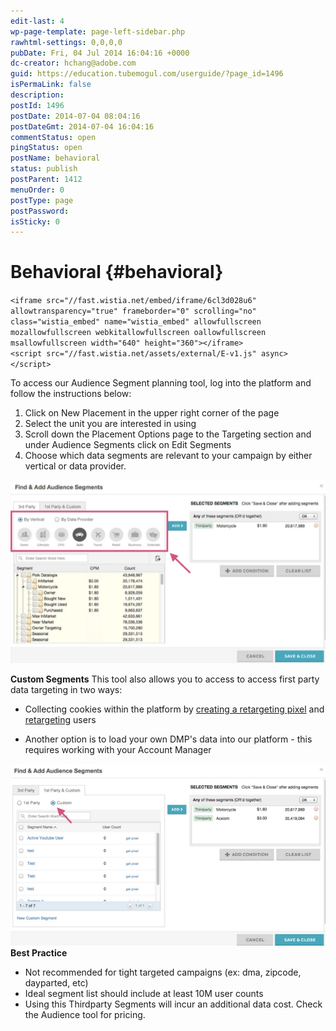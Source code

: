 ```yaml
---
edit-last: 4
wp-page-template: page-left-sidebar.php
rawhtml-settings: 0,0,0,0
pubDate: Fri, 04 Jul 2014 16:04:16 +0000
dc-creator: hchang@adobe.com
guid: https://education.tubemogul.com/userguide/?page_id=1496
isPermaLink: false
description: 
postId: 1496
postDate: 2014-07-04 08:04:16
postDateGmt: 2014-07-04 16:04:16
commentStatus: open
pingStatus: open
postName: behavioral
status: publish
postParent: 1412
menuOrder: 0
postType: page
postPassword: 
isSticky: 0
---
```


# Behavioral {#behavioral}

`<iframe src="//fast.wistia.net/embed/iframe/6cl3d028u6" allowtransparency="true" frameborder="0" scrolling="no" class="wistia_embed" name="wistia_embed" allowfullscreen mozallowfullscreen webkitallowfullscreen oallowfullscreen msallowfullscreen width="640" height="360"></iframe>`   
`<script src="//fast.wistia.net/assets/external/E-v1.js" async></script>`

 
To access our Audience Segment planning tool, log into the platform and follow the instructions below:

1. Click on New Placement in the upper right corner of the page
1. Select the unit you are interested in using
1. Scroll down the Placement Options page to the Targeting section and under Audience Segments click on Edit Segments
1. Choose which data segments are relevant to your campaign by either vertical or data provider.

[ ![vertical](assets/vertical.png)](assets/vertical.png)

 

**Custom Segments**
This tool also allows you to access to access first party data targeting in two ways:

* Collecting cookies within the platform by [creating a retargeting pixel](retargeting/retargeting-pixel-setup.md) and [retargeting](retargeting.md) users

* Another option is to load your own DMP's data into our platform - this requires working with your Account Manager

[ ![vertical2](assets/vertical2.png)](assets/vertical2.png)
**Best Practice**

* Not recommended for tight targeted campaigns (ex: dma, zipcode, dayparted, etc)
* Ideal segment list should include at least 10M user counts
* Using this Thirdparty Segments will incur an additional data cost. Check the Audience tool for pricing.

